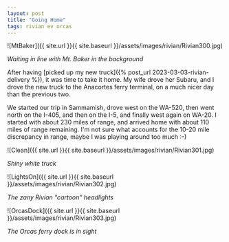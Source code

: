 ```yaml
---
layout: post
title: "Going Home"
tags: rivian ev orcas
---
```


![MtBaker]({{ site.url }}{{ site.baseurl }}/assets/images/rivian/Rivian300.jpg)

*Waiting in line with Mt. Baker in the background*

After having [picked up my new truck]({% post_url
2023-03-03-rivian-delivery %}), it was time to take it home.  My wife
drove her Subaru, and I drove the new truck to the Anacortes ferry
terminal, on a much nicer day than the previous two.

We started our trip in Sammamish, drove west on the WA-520, then went
north on the I-405, and then on the I-5, and finally west again on
WA-20. I started with about 230 miles of range, and arrived home with
about 110 miles of range remaining. I'm not sure what accounts for the
10-20 mile discrepancy in range, maybe I was playing around too much
:-)

![Clean]({{ site.url }}{{ site.baseurl }}/assets/images/rivian/Rivian301.jpg)

*Shiny white truck*

![LightsOn]({{ site.url }}{{ site.baseurl }}/assets/images/rivian/Rivian302.jpg)

*The zany Rivian "cartoon" headlights*

![OrcasDock]({{ site.url }}{{ site.baseurl }}/assets/images/rivian/Rivian303.jpg)

*The Orcas ferry dock is in sight*
